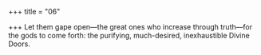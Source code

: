 +++
title = "06"

+++
Let them gape open—the great ones who increase through truth—for the  gods to come forth:
the purifying, much-desired, inexhaustible Divine Doors.